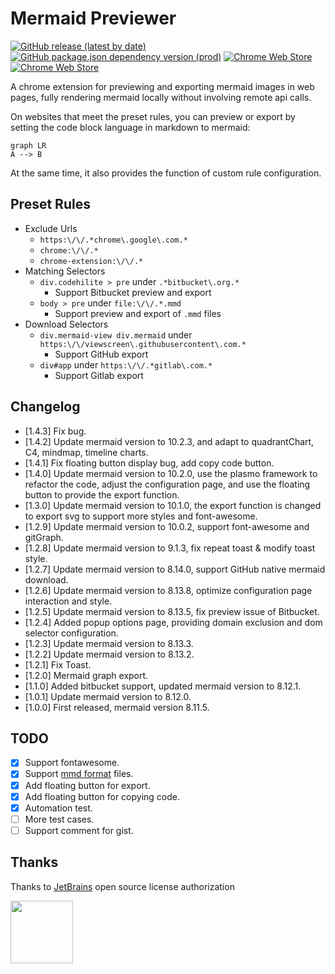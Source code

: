 # Mermaid Previewer

[![GitHub release (latest by date)](https://img.shields.io/github/v/release/zephyraft/mermaid-previewer)](https://github.com/zephyraft/mermaid-previewer/releases)
[![GitHub package.json dependency version (prod)](https://img.shields.io/github/package-json/dependency-version/zephyraft/mermaid-previewer/mermaid)](https://github.com/mermaid-js/mermaid)
[![Chrome Web Store](https://img.shields.io/chrome-web-store/v/oidjnlhbegipkcklbdfnbkikplpghfdl)](https://chrome.google.com/webstore/detail/mermaid-previewer/oidjnlhbegipkcklbdfnbkikplpghfdl)
[![Chrome Web Store](https://img.shields.io/chrome-web-store/users/oidjnlhbegipkcklbdfnbkikplpghfdl)](https://chrome.google.com/webstore/detail/mermaid-previewer/oidjnlhbegipkcklbdfnbkikplpghfdl)

A chrome extension for previewing and exporting mermaid images in web pages, fully rendering mermaid locally without involving remote api calls.

On websites that meet the preset rules, you can preview or export by setting the code block language in markdown to mermaid:
```mermaid
graph LR
A --> B
```

At the same time, it also provides the function of custom rule configuration.

## Preset Rules

- Exclude Urls
  - `https:\/\/.*chrome\.google\.com.*`
  - `chrome:\/\/.*`
  - `chrome-extension:\/\/.*`
- Matching Selectors
  - `div.codehilite > pre` under `.*bitbucket\.org.*`
    - Support Bitbucket preview and export
  - `body > pre` under `file:\/\/.*.mmd`
    - Support preview and export of `.mmd` files
- Download Selectors
  - `div.mermaid-view div.mermaid` under `https:\/\/viewscreen\.githubusercontent\.com.*`
    - Support GitHub export
  - `div#app` under `https:\/\/.*gitlab\.com.*`
    - Support Gitlab export

## Changelog
- [1.4.3]  Fix bug.
- [1.4.2]  Update mermaid version to 10.2.3, and adapt to quadrantChart, C4, mindmap, timeline charts.
- [1.4.1]  Fix floating button display bug, add copy code button.
- [1.4.0]  Update mermaid version to 10.2.0, use the plasmo framework to refactor the code, adjust the configuration page, and use the floating button to provide the export function.
- [1.3.0]  Update mermaid version to 10.1.0, the export function is changed to export svg to support more styles and font-awesome.
- [1.2.9]  Update mermaid version to 10.0.2, support font-awesome and gitGraph.
- [1.2.8]  Update mermaid version to 9.1.3, fix repeat toast & modify toast style.
- [1.2.7]  Update mermaid version to 8.14.0, support GitHub native mermaid download.
- [1.2.6]  Update mermaid version to 8.13.8, optimize configuration page interaction and style.
- [1.2.5]  Update mermaid version to 8.13.5, fix preview issue of Bitbucket.
- [1.2.4]  Added popup options page, providing domain exclusion and dom selector configuration.
- [1.2.3]  Update mermaid version to 8.13.3.
- [1.2.2]  Update mermaid version to 8.13.2.
- [1.2.1]  Fix Toast.
- [1.2.0]  Mermaid graph export.
- [1.1.0]  Added bitbucket support, updated mermaid version to 8.12.1.
- [1.0.1]  Update mermaid version to 8.12.0.
- [1.0.0]  First released, mermaid version 8.11.5.

## TODO

- [x] Support fontawesome.
- [x] Support [mmd format](https://github.com/mermaid-js/mermaid-cli) files.
- [x] Add floating button for export.
- [x] Add floating button for copying code.
- [x] Automation test.
- [ ] More test cases.
- [ ] Support comment for gist.

## Thanks
Thanks to [JetBrains](https://www.jetbrains.com/?from=ferry) open source license authorization
<p>
 <a href="https://www.jetbrains.com/?from=ferry">
   <img height="100" src="https://www.jetbrains.com/company/brand/img/logo6.svg" alt="">
 </a>
</p>
